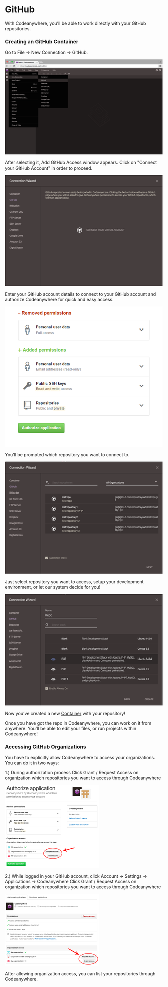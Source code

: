 # GitHub


With Codeanywhere, you’ll be able to work directly with your GitHub repositories. 

### Creating an GitHub Container

Go to File -> New Connection -> GitHub. 

![github-open](images/github-open.png "github-open")

After selecting it, Add GitHub Access window appears. Click on "Connect your GitHub Account" in order to proceed.

![github-connect](images/github-connect.png "github-connect")


Enter your GitHub account details to connect to your GitHub account and authorize Codeanywhere for quick and easy access.
 
![githubauth](images/githubauth.png "githubauth")

You’ll be prompted which repository you want to connect to.

![github-repo](images/github-repo.png "github-repo")

Just select repository you want to access, setup your development environment, or let our system decide for you!

![github-repo2](images/github-repo2.png "github-repo2")

Now you’ve created a new [Container](http://docs.codeanywhere.com/connections/container.html) with your repository!

Once you have got the repo in Codeanywhere, you can work on it from anywhere. You'll be able to edit your files, or run projects within Codeanywhere!

### Accessing GitHub Organizations

You have to explicitly allow Codeanywhere to access your organizations. You can do it in two ways:

1.) During authorization process
Click Grant / Request Access on organization which repositories you want to access through Codeanywhere

<img src="images/pic1.png" width="300" height="auto">

2.) While logged in your GitHub account, click Account -> Settings -> Applications -> Codeanywhere
Click Grant / Request Access on organization which repositories you want to access through Codeanywhere

<img src="images/pic2.png" width="300" height="auto">

After allowing organization access, you can list your repositories through Codeanywhere.


